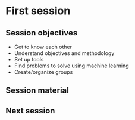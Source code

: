 # First session

## Session objectives

* Get to know each other
* Understand objectives and methodology
* Set up tools
* Find problems to solve using machine learning
* Create/organize groups

## Session material



## Next session
